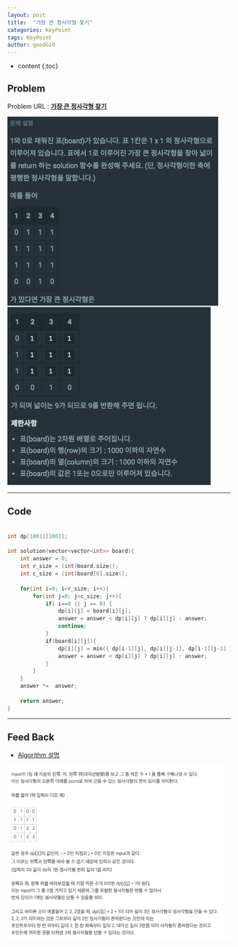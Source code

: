 ```yaml
---
layout: post
title:  "가장 큰 정사각형 찾기"
categories: KeyPoint
tags: KeyPoint
author: goodGid
---
```

* content
{:toc}

## Problem 
Problem URL : **[가장 큰 정사각형 찾기](https://programmers.co.kr/learn/courses/30/lessons/12905)**



![](/assets/img/algorithm/find_square_area_1.png)
![](/assets/img/algorithm/find_square_area_2.png)



---




## Code

``` cpp

int dp[1001][1001];

int solution(vector<vector<int>> board){
    int answer = 0;
    int r_size = (int)board.size();
    int c_size = (int)board[0].size();
    
    for(int i=0; i<r_size; i++){
        for(int j=0; j<c_size; j++){
            if( i==0 || j == 0) {
                dp[i][j] = board[i][j];
                answer = answer < dp[i][j] ? dp[i][j] : answer;
                continue;
            }
            if(board[i][j]){
                dp[i][j] = min({ dp[i-1][j], dp[i][j-1], dp[i-1][j-1] }) + 1;
                answer = answer < dp[i][j] ? dp[i][j] : answer;
            }
        }
    }
    answer *=  answer;
    
    return answer;
}

```


---

## Feed Back 

* [Algorithm 설명](http://ksj14.tistory.com/entry/BackJoon1915-%EA%B0%80%EC%9E%A5-%ED%81%B0-%EC%A0%95%EC%82%AC%EA%B0%81%ED%98%95)


![](/assets/img/algorithm/find_square_area_3.png)



